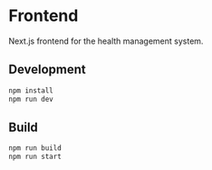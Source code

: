 # Frontend

Next.js frontend for the health management system.

## Development

```bash
npm install
npm run dev
```

## Build

```bash
npm run build
npm run start
```